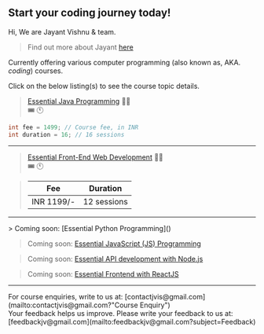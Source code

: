## Start your coding journey today!

Hi, We are Jayant Vishnu & team.
> Find out more about Jayant [here](about-jayant.md)

Currently offering various computer programming (also known as, AKA. *coding*) courses.

Click on the below listing(s) to see the course topic details.
> [Essential Java Programming](essentialjava.md) 🧑‍🏫 <br/>
>    🎟️ 🕚
```java
int fee = 1499; // Course fee, in INR
int duration = 16; // 16 sessions
```
<hr>

> [Essential Front-End Web Development](essential-frontend-web.md) 🧑‍🏫 <br/>
>    🎟️ 🕚

>| Fee           |  Duration    |
>| ------------- |:------------:|
>| INR 1199/-    | 12 sessions  |

<hr>
> Coming soon: [Essential Python Programming]() 

> Coming soon: [Essential JavaScript (JS) Programming]() 

> Coming soon: [Essential API development with Node.js]() 

> Coming soon: [Essential Frontend with ReactJS]() <br>


<hr>
For course enquiries, write to us at: [contactjvis@gmail.com](mailto:contactjvis@gmail.com?"Course Enquiry")<br>
Your feedback helps us improve. Please write your feedback to us at: [feedbackjv@gmail.com](mailto:feedbackjv@gmail.com?subject=Feedback)
